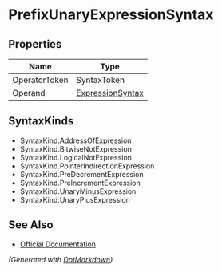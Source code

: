 # PrefixUnaryExpressionSyntax

## Properties

| Name          | Type                                    |
| ------------- | --------------------------------------- |
| OperatorToken | SyntaxToken                             |
| Operand       | [ExpressionSyntax](ExpressionSyntax.md) |

## SyntaxKinds

* SyntaxKind\.AddressOfExpression
* SyntaxKind\.BitwiseNotExpression
* SyntaxKind\.LogicalNotExpression
* SyntaxKind\.PointerIndirectionExpression
* SyntaxKind\.PreDecrementExpression
* SyntaxKind\.PreIncrementExpression
* SyntaxKind\.UnaryMinusExpression
* SyntaxKind\.UnaryPlusExpression

## See Also

* [Official Documentation](https://docs.microsoft.com/en-us/dotnet/api/microsoft.codeanalysis.csharp.syntax.prefixunaryexpressionsyntax)


*\(Generated with [DotMarkdown](http://github.com/JosefPihrt/DotMarkdown)\)*